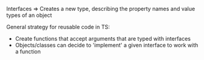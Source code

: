Interfaces => Creates a new type, describing the property names and value types of an object

General strategy for reusable code in TS:
- Create functions that accept arguments that are typed with interfaces
- Objects/classes can decide to 'implement' a given interface to work with a function